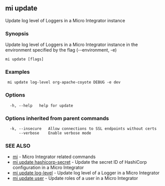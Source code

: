 ## mi update

Update log level of Loggers in a Micro Integrator instance

### Synopsis

Update log level of Loggers in a Micro Integrator instance in the environment specified by the flag (--environment, -e)

```
mi update [flags]
```

### Examples

```
 mi update log-level org-apache-coyote DEBUG -e dev
```

### Options

```
  -h, --help   help for update
```

### Options inherited from parent commands

```
  -k, --insecure   Allow connections to SSL endpoints without certs
      --verbose    Enable verbose mode
```

### SEE ALSO

* [mi](mi.md)	 - Micro Integrator related commands
* [mi update hashicorp-secret](mi_update_hashicorp-secret.md)	 - Update the secret ID of HashiCorp configuration in a Micro Integrator
* [mi update log-level](mi_update_log-level.md)	 - Update log level of a Logger in a Micro Integrator
* [mi update user](mi_update_user.md)	 - Update roles of a user in a Micro Integrator

